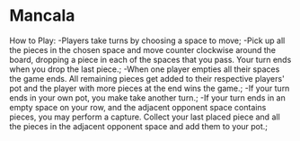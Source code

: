 # Mancala
How to Play:
-Players take turns by choosing a space to move;
-Pick up all the pieces in the chosen space and move counter clockwise around the board, dropping a piece in each of the spaces that you pass. Your turn ends when you drop the last piece.;
-When one player empties all their spaces the game ends. All remaining pieces get added to their respective players' pot and the player with more pieces at the end wins the game.;
-If your turn ends in your own pot, you make take another turn.;
-If your turn ends in an empty space on your row, and the adjacent opponent space contains pieces, you may perform a capture. Collect your last placed piece and all the pieces in the adjacent opponent space and add them to your pot.;